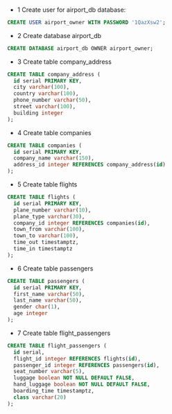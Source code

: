 ###

- 1 Create user for airport_db database:

```sql
CREATE USER airport_owner WITH PASSWORD '1QazXsw2';
```

- 2 Create database airport_db

```sql
CREATE DATABASE airport_db OWNER airport_owner;
```

- 3 Create table company_address

```sql
CREATE TABLE company_address (
  id serial PRIMARY KEY,
  city varchar(100),
  country varchar(100),
  phone_number varchar(50),
  street varchar(100),
  building integer
);

```

- 4 Create table companies

```sql
CREATE TABLE companies (
  id serial PRIMARY KEY,
  company_name varchar(150),
  address_id integer REFERENCES company_address(id)
);
```

- 5 Create table flights

```sql
CREATE TABLE flights (
  id serial PRIMARY KEY,
  plane_number varchar(10),
  plane_type varchar(30),
  company_id integer REFERENCES companies(id),
  town_from varchar(100),
  town_to varchar(100),
  time_out timestamptz,
  time_in timestamptz
);
```

- 6 Create table passengers

```sql
CREATE TABLE passengers (
  id serial PRIMARY KEY,
  first_name varchar(50),
  last_name varchar(50),
  gender char(1),
  age integer
);
```

- 7 Create table flight_passengers

```sql
CREATE TABLE flight_passengers (
  id serial,
  flight_id integer REFERENCES flights(id),
  passenger_id integer REFERENCES passengers(id),
  seat_number varchar(5),
  luggage boolean NOT NULL DEFAULT FALSE,
  hand_luggage boolean NOT NULL DEFAULT FALSE,
  boarding_time timestamptz,
  class varchar(20)
);
```
